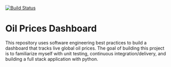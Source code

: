 [![Build Status](https://app.travis-ci.com/LNshuti/oil-price-dashboard.svg?branch=main)](https://app.travis-ci.com/LNshuti/oil-price-dashboard)


# Oil Prices Dashboard
This repository uses software engineering best practices to build a dashboard that tracks live global oil prices. The goal of building this project is to familiarize myself with unit testing, continuous integration/delivery, and building a full stack application with python. 